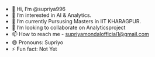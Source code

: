 - 👋 Hi, I’m @supriya996
- 👀 I’m interested in AI & Analytics.
- 🌱 I’m currently Pursusing Masters in IIT KHARAGPUR.
- 💞️ I’m looking to collaborate on Analyticsproject
- 📫 How to reach me - supriyamondalofficial1@gmail.com
- 😄 Pronouns: Supriyo
- ⚡ Fun fact: Not Yet

<!---
supriya996/supriya996 is a ✨ special ✨ repository because its `README.md` (this file) appears on your GitHub profile.
You can click the Preview link to take a look at your changes.
--->
